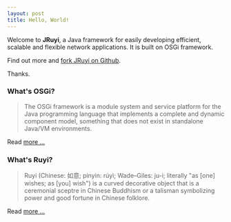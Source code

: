 ```yaml
---
layout: post
title: Hello, World!
---
```


Welcome to **JRuyi**, a Java framework for easily developing efficient, scalable and flexible network applications. It is built on OSGi framework.

Find out more and [fork JRuyi on Github](https://github.com/jruyi/jruyi).

Thanks.

### What's OSGi?
> The OSGi framework is a module system and service platform for the Java programming language that implements a complete and dynamic component model, something that does not exist in standalone Java/VM environments.

Read [more ...](http://en.wikipedia.org/wiki/OSGi)

### What's Ruyi?
> Ruyi (Chinese: 如意; pinyin: rúyì; Wade–Giles: ju-i; literally "as [one] wishes; as [you] wish") is a curved decorative object that is a ceremonial sceptre in Chinese Buddhism or a talisman symbolizing power and good fortune in Chinese folklore.

Read [more ...](http://en.wikipedia.org/wiki/Ruyi_\(scepter\))

